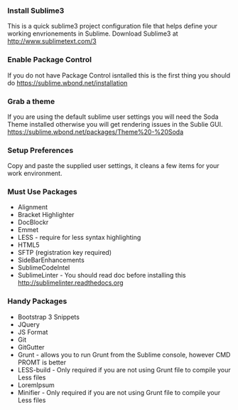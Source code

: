 ### Install Sublime3
This is a quick sublime3 project configuration file that helps define your working envrionements in Sublime. Download Sublime3 at http://www.sublimetext.com/3

### Enable Package Control
If you do not have Package Control isntalled this is the first thing you should do https://sublime.wbond.net/installation

### Grab a theme

If you are using the default sublime user settings you will need the Soda Theme installed otherwise you will get rendering issues in the Sublie GUI. https://sublime.wbond.net/packages/Theme%20-%20Soda

### Setup Preferences

Copy and paste the supplied user settings, it cleans a few items for your work environment.

### Must Use Packages

* Alignment
* Bracket Highlighter
* DocBlockr
* Emmet
* LESS - require for less syntax highlighting
* HTML5
* SFTP (registration key required)
* SideBarEnhancements
* SublimeCodeIntel
* SublimeLinter - You should read doc before installing this http://sublimelinter.readthedocs.org

### Handy Packages

* Bootstrap 3 Snippets
* JQuery
* JS Format
* Git
* GitGutter
* Grunt - allows you to run Grunt from the Sublime console, however CMD PROMT is better
* LESS-build - Only required if you are not using Grunt file to compile your Less files
* LoremIpsum
* Minifier - Only required if you are not using Grunt file to compile your Less files
